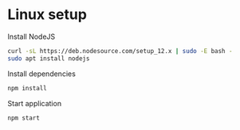 # Linux setup

Install NodeJS
```sh
curl -sL https://deb.nodesource.com/setup_12.x | sudo -E bash -
sudo apt install nodejs
```

Install dependencies
```sh
npm install
```

Start application
```sh
npm start
```
